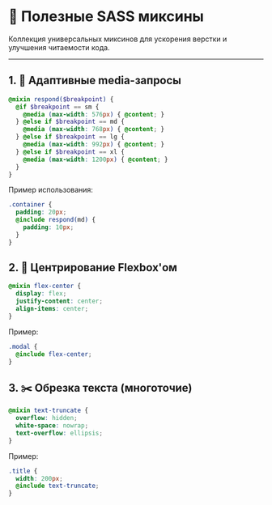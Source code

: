 # 🎯 Полезные SASS миксины

Коллекция универсальных миксинов для ускорения верстки и улучшения читаемости кода.

---

## 1. 📱 Адаптивные media-запросы

```scss
@mixin respond($breakpoint) {
  @if $breakpoint == sm {
    @media (max-width: 576px) { @content; }
  } @else if $breakpoint == md {
    @media (max-width: 768px) { @content; }
  } @else if $breakpoint == lg {
    @media (max-width: 992px) { @content; }
  } @else if $breakpoint == xl {
    @media (max-width: 1200px) { @content; }
  }
}
```

Пример использования:

```scss
.container {
  padding: 20px;
  @include respond(md) {
    padding: 10px;
  }
}
```

## 2. 🎯 Центрирование Flexbox'ом

```scss
@mixin flex-center {
  display: flex;
  justify-content: center;
  align-items: center;
}
```

Пример:

```scss
.modal {
  @include flex-center;
}
```

## 3. ✂️ Обрезка текста (многоточие)

```scss
@mixin text-truncate {
  overflow: hidden;
  white-space: nowrap;
  text-overflow: ellipsis;
}
```

Пример:

```scss
.title {
  width: 200px;
  @include text-truncate;
}
```

